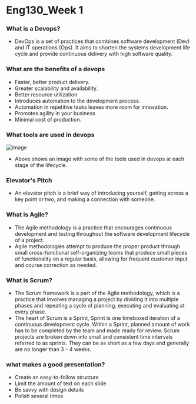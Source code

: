 # Eng130_Week 1
### What is a Devops?
- DevOps is a set of practices that combines software development (Dev) and IT operations (Ops). It aims to shorten the systems development life cycle and provide continuous delivery with high software quality.

### What are the benefits of a devops
- Faster, better product delivery.
- Greater scalability and availability.
- Better resource utilization
- Introduces automation to the development process.
- Automation in repetitive tasks leaves more room for innovation.
- Promotes agility in your business
- Minimal cost of production.

### What tools are used in devops
![image](https://user-images.githubusercontent.com/115171424/194597878-85c8a80c-6661-45f5-aaef-d8ba0e821418.png)
- Above shows an image with some of the tools used in devops at each stage of the lifecycle.

### Elevator's Pitch
- An elevator pitch is a brief way of introducing yourself, getting across a key point or two, and making a connection with someone.

### What is Agile?
- The Agile methodology is a practice that encourages continuous development and testing throughout the software development lifecycle of a project.
- Agile methodologies attempt to produce the proper product through small cross-functional self-organizing teams that produce small pieces of functionality on a regular basis, allowing for frequent customer input and course correction as needed.

### What is Scrum?
- The Scrum framework is a part of the Agile methodology, which is a practice that involves managing a project by dividing it into multiple phases and repeating a cycle of planning, executing and evaluating at every phase.
- The heart of Scrum is a Sprint, Sprint is one timeboxed iteration of a continuous development cycle. Within a Sprint, planned amount of work has to be completed by the team and made ready for review. Scrum projects are broken down into small and consistent time intervals referred to as sprints. They can be as short as a few days and generally are no longer than 3 – 4 weeks.

### what makes a good presentation?
- Create an easy-to-follow structure
- Limit the amount of text on each slide
- Be savvy with design details
- Polish several times
